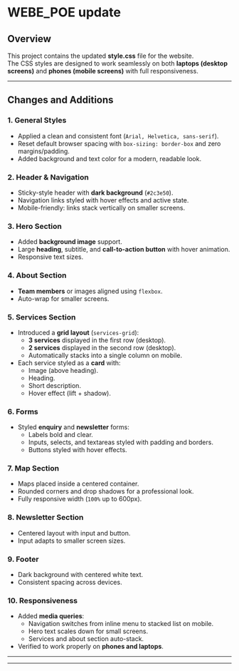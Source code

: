 # WEBE_POE update

## Overview
This project contains the updated **style.css** file for the website.  
The CSS styles are designed to work seamlessly on both **laptops (desktop screens)** and **phones (mobile screens)** with full responsiveness.

---

## Changes and Additions

### 1. General Styles
- Applied a clean and consistent font (`Arial, Helvetica, sans-serif`).
- Reset default browser spacing with `box-sizing: border-box` and zero margins/padding.
- Added background and text color for a modern, readable look.

### 2. Header & Navigation
- Sticky-style header with **dark background** (`#2c3e50`).
- Navigation links styled with hover effects and active state.
- Mobile-friendly: links stack vertically on smaller screens.

### 3. Hero Section
- Added **background image** support.
- Large **heading**, subtitle, and **call-to-action button** with hover animation.
- Responsive text sizes.

### 4. About Section
- **Team members** or images aligned using `flexbox`.
- Auto-wrap for smaller screens.

### 5. Services Section
- Introduced a **grid layout** (`services-grid`):
  - **3 services** displayed in the first row (desktop).
  - **2 services** displayed in the second row (desktop).
  - Automatically stacks into a single column on mobile.
- Each service styled as a **card** with:
  - Image (above heading).
  - Heading.
  - Short description.
  - Hover effect (lift + shadow).

### 6. Forms
- Styled **enquiry** and **newsletter** forms:
  - Labels bold and clear.
  - Inputs, selects, and textareas styled with padding and borders.
  - Buttons styled with hover effects.

### 7. Map Section
- Maps placed inside a centered container.
- Rounded corners and drop shadows for a professional look.
- Fully responsive width (`100%` up to 600px).

### 8. Newsletter Section
- Centered layout with input and button.
- Input adapts to smaller screen sizes.

### 9. Footer
- Dark background with centered white text.
- Consistent spacing across devices.

### 10. Responsiveness
- Added **media queries**:
  - Navigation switches from inline menu to stacked list on mobile.
  - Hero text scales down for small screens.
  - Services and about section auto-stack.
- Verified to work properly on **phones and laptops**.

---



---
